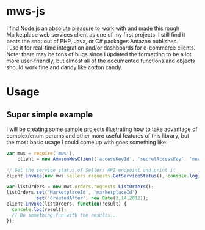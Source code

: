mws-js
======

I find Node.js an absolute pleasure to work with and made this rough
Marketplace web services client as one of my first projects. I still find it
beats the snot out of PHP, Java, or C# packages Amazon publishes.  
I use it for real-time integration and/or dashboards for e-commerce clients.
Note: there may be tons of bugs since I updated the formatting to be a lot
more user-friendly, but almost all of the documented functions and objects
should work fine and dandy like cotton candy.

Usage
=====

Super simple example
--------------------

I will be creating some sample projects illustrating how to take advantage
of complex/enum params and other more useful features of this library, but
the most basic usage I could come up with goes something like:

```javascript
var mws = require('mws'),
    client = new AmazonMwsClient('accessKeyId', 'secretAccessKey', 'merchantId', {});

// Get the service status of Sellers API endpoint and print it
client.invoke(new mws.sellers.requests.GetServiceStatus(), console.log);

var listOrders = new mws.orders.requests.ListOrders();
listOrders.set('MarketplaceId', 'marketplaceId')
          .set('CreatedAfter', new Date(2,14,2012));
client.invoke(listOrders, function(result) {
  console.log(result);
  // Do something fun with the results...
});
```